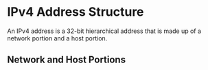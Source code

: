 # IPv4 Address Structure
An IPv4 address is a 32-bit hierarchical address that is made up of a network portion and a host portion.

## Network and Host Portions 

